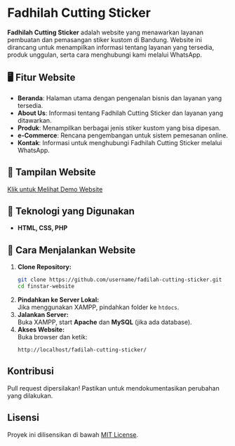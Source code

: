 # Fadhilah Cutting Sticker

**Fadhilah Cutting Sticker** adalah website yang menawarkan layanan pembuatan dan pemasangan stiker kustom di Bandung. Website ini dirancang untuk menampilkan informasi tentang layanan yang tersedia, produk unggulan, serta cara menghubungi kami melalui WhatsApp.

## 🖥️ Fitur Website

- **Beranda**: Halaman utama dengan pengenalan bisnis dan layanan yang tersedia.
- **About Us**: Informasi tentang Fadhilah Cutting Sticker dan layanan yang ditawarkan.
- **Produk**: Menampilkan berbagai jenis stiker kustom yang bisa dipesan.
- **e-Commerce**: Rencana pengembangan untuk sistem pemesanan online.
- **Kontak**: Informasi untuk menghubungi Fadhilah Cutting Sticker melalui WhatsApp.

## 📸 Tampilan Website
[Klik untuk Melihat Demo Website](https://ilmalyakinn.github.io/fadilah-cutting-sticker/)

## 🚀 Teknologi yang Digunakan

- **HTML, CSS, PHP**
  
## 🔧 Cara Menjalankan Website
1. **Clone Repository:**  
   ```bash
   git clone https://github.com/username/fadilah-cutting-sticker.git
   cd finstar-website
   ```
2. **Pindahkan ke Server Lokal:**  
   Jika menggunakan XAMPP, pindahkan folder ke `htdocs`.  
3. **Jalankan Server:**  
   Buka XAMPP, start **Apache** dan **MySQL** (jika ada database).  
4. **Akses Website:**  
   Buka browser dan ketik:  
   ```
   http://localhost/fadilah-cutting-sticker/
   ```

## **Kontribusi**
Pull request dipersilakan! Pastikan untuk mendokumentasikan perubahan yang dilakukan.

## **Lisensi**
Proyek ini dilisensikan di bawah [MIT License](LICENSE).
